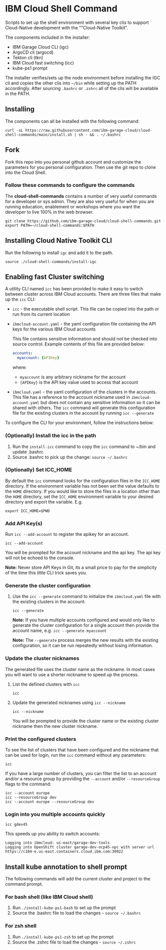 # IBM Cloud Shell Command

Scripts to set up the shell environment with several key clis to support Cloud-Native development with the ""Cloud-Native Toolkit".

The components included in the installer:

- IBM Garage Cloud CLI (igc)
- ArgoCD cli (argocd)
- Tekton cli (tkn)
- IBM Cloud fast switching (icc)
- kube-ps1 prompt

The installer verifies/sets up the node environment before installing the IGC cli and copies the other clis into `~/bin` while setting up the PATH accordingly.
After sourcing `.bashrc` or `.zshrc` all of the clis will be available in the PATH.  

## Installing

The components can all be installed with the following command:

```shell
curl -sL https://raw.githubusercontent.com/ibm-garage-cloud/cloud-shell-commands/main/install.sh | sh - && . ~/.bashrc
```

## Fork

Fork this repo into you personal github account and customize the parameters for you personal configuration. Then use the git repo to clone into the Cloud Shell.

### Follow these commands to configure the commands

The **cloud-shell-commands** contains a number of very useful commands for a developer or sys admin. They are also very useful for when you are running education, enablement or workshops where you want the developer to live 100% in the web browser.

```
git clone https://github.com/ibm-garage-cloud/cloud-shell-commands.git
export PATH=~/cloud-shell-commands:$PATH
```

## Installing Cloud Native Toolkit CLI

Run the following to install `igc` and add it to the path.

```
source ./cloud-shell-commands/install-igc
```

## Enabling fast Cluster switching 

A utility CLI named `icc` has been provided to make it easy to switch between cluster across IBM Cloud accounts. There are three files that make up the `icc` CLI:

- `icc` - the executable shell script. This file can be copied into the path or run from its current location
- `ibmcloud-account.yaml` - the yaml configuration file containing the API keys for the various IBM Cloud accounts

    This file contains sensitive information and should not be checked into source control. Example contents of this file are provided below:

    ```yaml
    accounts:
      myaccount: {APIKey}
    ```

    where:
    - `myaccount` is any arbitrary nickname for the account
    - `{APIKey}` is the API key value used to access that account
  
- `ibmcloud.yaml` - the yaml configuration of the clusters in the accounts. This file has a reference to the account nickname used in `ibmcloud-account.yaml` but does not contain any sensitive information so it can be shared with others. The `icc` command will generate this configuration file for the existing clusters in the account by running `icc --generate`


To configure the CLI for your environment, follow the instructions below:

### (Optionally) Install the icc in the path

1. Run the `install-icc` command to copy the `icc` command to ~/bin and update .bashrc
2. Source .bashrc to pick up the change: `source ~/.bashrc`

### (Optionally) Set ICC_HOME

By default the `icc` command looks for the configuration files in the `ICC_HOME` directory. If the environment variable has not been set the value defaults to
the `HOME` directory. If you would like to store the files in a location other than the `HOME` directory, set the `ICC_HOME` environment variable to your desired directory
and export the variable. E.g.

```shell script
export ICC_HOME=$PWD
```

### Add API Key(s)

Run `icc --add-account` to register the apikey for an account.

```shell script
icc --add-account
```

You will be prompted for the account nickname and the api key. The api key will not be echoed to the console.

**Note:** Never store API Keys in Git, its a small price to pay for the simplicity of the time this little CLI trick saves you.

### Generate the cluster configuration

1. Use the `icc --generate` command to initialize the `ibmcloud.yaml` file with the existing clusters in the account:
       
    ```shell script
    icc --generate
    ```

    **Note:** If you have multiple accounts configured and would only like to generate the cluster configuration for a single account then provide the account name, e.g. `icc --generate myaccount`

    **Note:** The `--generate` process merges the new results with the existing configuration, so it can be run repeatedly without losing information.

### Update the cluster nicknames

The generated file uses the cluster name as the nickname. In most cases you will want to use a shorter nickname to speed up the process.

1. List the defined clusters with `icc`
   
    ```shell script
    icc
    ```

2. Update the generated nicknames using `icc --nickname`
   
    ```shell script
    icc --nickname
    ```

    You will be prompted to provide the cluster name or the existing cluster nickname then the new cluster nickname.

### Print the configured clusters

To see the list of clusters that have been configured and the nickname that can be used for login, run the `icc` command without any parameters:

```shell script
icc
```

If you have a large number of clusters, you can filter the list to an account and/or a resource group by providing the `--account` and/or `--resourceGroup` flags to the command:

```shell script
icc --account europe
icc --resourceGroup dev
icc --account europe --resourceGroup dev
```

### Login into you multiple accounts quickly

```shell script
icc gdev45
```

This speeds up you ability to switch accounts:

```
Logging into ibmcloud: us-east/garage-dev-tools
Logging into OpenShift cluster garage-dev-ocp45-vpc with server url https://c104-e.us-east.containers.cloud.ibm.com:30922
```

## Install kube annotation to shell prompt

The following commands will add the current cluster and project to the command prompt.

### For bash shell (like IBM Cloud shell)

1. Run `./install-kube-ps1-bash` to set up the prompt
2. Source the .bashrc file to load the changes - `source ~/.bashrc`

### For zsh shell

1. Run `./install-kube-ps1-zsh` to set up the prompt
2. Source the .zshrc file to load the changes - `source ~/.zshrc`
